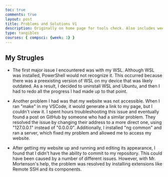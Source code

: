 ```yaml
---
toc: true
comments: true
layout: post
title: Problems and Solutions V1
description: Originally on home page for tools check. Also includes week 0 activity.
type: tangibles
courses: { compsci: {week: 1} }
---
```

## My Strugles

- The first major issue I encountered was with my WSL. Although WSL was installed, PowerShell would not recognize it. This occurred because there was a preexisting version of WSL on my device that was likely outdated. As a result, I decided to uninstall WSL and Ubuntu, and then I had to redo all the progress I had made up to that point.

- Another problem I had was that my website was not accessible. When I ran "make" in my VSCode, it would generate a link to my page, but I couldn't view it. I spent hours troubleshooting this issue and eventually found a post on GitHub by someone who had a similar problem. They resolved the issue by changing their address to a more direct one, using "127.0.0.1" instead of "0.0.0.0". Additionally, I installed "ng common" and ran a server, which fixed my problem and allowed me to access my website.

- After getting my website up and running and editing its appearance, I found that I didn't have the ability to commit to my repository. This could have been caused by a number of different issues. However, with Mr. Mortenson's help, the problem was resolved by installing extensions like Remote SSH and its components.